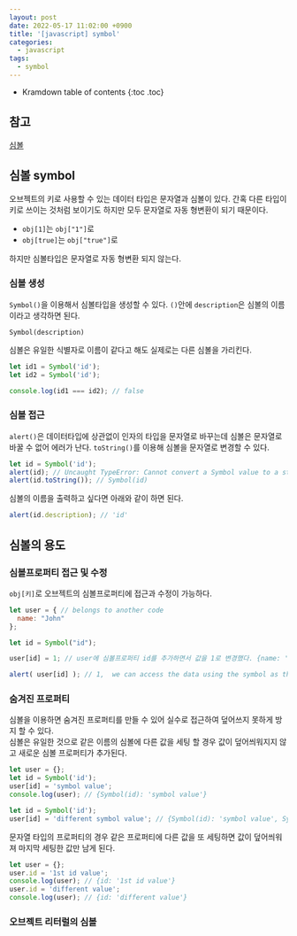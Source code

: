 ```yaml
---
layout: post
date: 2022-05-17 11:02:00 +0900
title: '[javascript] symbol'
categories:
  - javascript
tags:
  - symbol
---
```


* Kramdown table of contents
{:toc .toc}

## 참고

[심볼](https://javascript.info/symbol)


## 심볼 symbol

오브젝트의 키로 사용할 수 있는 데이터 타입은 문자열과 심볼이 있다. 간혹 다른 타입이 키로 쓰이는 것처럼 보이기도 하지만 모두 문자열로 자동 형변환이 되기 때문이다.

- `obj[1]`는 `obj["1"]`로
- `obj[true]`는 `obj["true"]`로

하지만 심볼타입은 문자열로 자동 형변환 되지 않는다.


### 심볼 생성

`Symbol()`을 이용해서 심볼타입을 생성할 수 있다. `()`안에 `description`은 심볼의 이름이라고 생각하면 된다.

`Symbol(description)`

심볼은 유일한 식별자로 이름이 같다고 해도 실제로는 다른 심볼을 가리킨다.

```js
let id1 = Symbol('id');
let id2 = Symbol('id');

console.log(id1 === id2); // false
```

### 심볼 접근

`alert()`은 데이터타입에 상관없이 인자의 타입을 문자열로 바꾸는데 심볼은 문자열로 바꿀 수 없어 에러가 난다. `toString()`를 이용해 심볼을 문자열로 변경할 수 있다.

```js
let id = Symbol('id');
alert(id); // Uncaught TypeError: Cannot convert a Symbol value to a string
alert(id.toString()); // Symbol(id)
```
심볼의 이름을 출력하고 싶다면 아래와 같이 하면 된다.

```js
alert(id.description); // 'id'
```

## 심볼의 용도

### 심볼프로퍼티 접근 및 수정

`obj[키]`로 오브젝트의 심볼프로퍼티에 접근과 수정이 가능하다.  

```js
let user = { // belongs to another code
  name: "John"
};

let id = Symbol("id");

user[id] = 1; // user에 심볼프로퍼티 id를 추가하면서 값을 1로 변경했다. {name: 'John', Symbol(id): 1}

alert( user[id] ); // 1,  we can access the data using the symbol as the key
```

### 숨겨진 프로퍼티

심볼을 이용하면 숨겨진 프로퍼티를 만들 수 있어 실수로 접근하여 덮어쓰지 못하게 방지 할 수 있다.  
심볼은 유일한 것으로 같은 이름의 심볼에 다른 값을 세팅 할 경우 값이 덮어씌워지지 않고 새로운 심볼 프로퍼티가 추가된다.

```js
let user = {};
let id = Symbol('id');
user[id] = 'symbol value';
console.log(user); // {Symbol(id): 'symbol value'}

let id = Symbol('id');
user[id] = 'different symbol value'; // {Symbol(id): 'symbol value', Symbol(id): 'different symbol value'} -> 다른 심볼 프로퍼티가 추가 생성
```

문자열 타입의 프로퍼티의 경우 같은 프로퍼티에 다른 값을 또 세팅하면 값이 덮어씌워져 마지막 세팅한 값만 남게 된다.

```js
let user = {};
user.id = '1st id value';
console.log(user); // {id: '1st id value'}
user.id = 'different value';
console.log(user); // {id: 'different value'}
```

### 오브젝트 리터럴의 심볼
